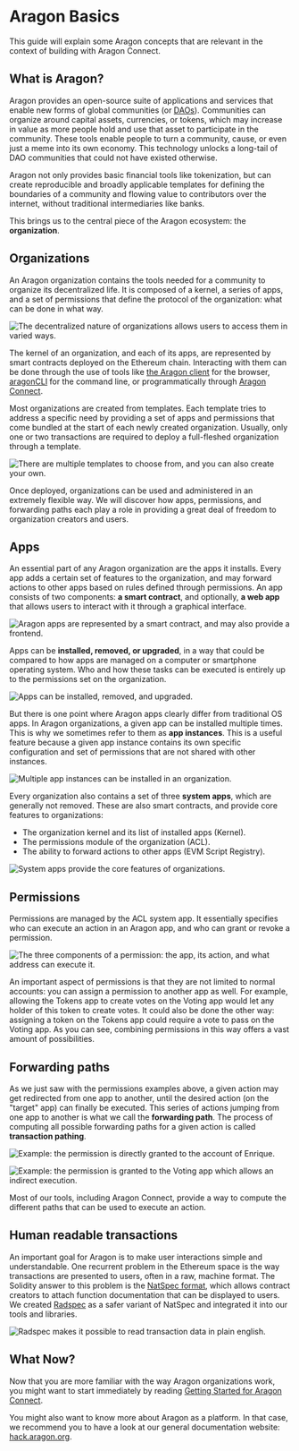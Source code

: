 # Aragon Basics

This guide will explain some Aragon concepts that are relevant in the context of building with Aragon Connect.

## What is Aragon?

Aragon provides an open-source suite of applications and services that enable new forms of global communities \(or [DAOs](https://aragon.org/dao)\). Communities can organize around capital assets, currencies, or tokens, which may increase in value as more people hold and use that asset to participate in the community. These tools enable people to turn a community, cause, or even just a meme into its own economy. This technology unlocks a long-tail of DAO communities that could not have existed otherwise.

Aragon not only provides basic financial tools like tokenization, but can create reproducible and broadly applicable templates for defining the boundaries of a community and flowing value to contributors over the internet, without traditional intermediaries like banks.

This brings us to the central piece of the Aragon ecosystem: the **organization**.

## Organizations

An Aragon organization contains the tools needed for a community to organize its decentralized life. It is composed of a kernel, a series of apps, and a set of permissions that define the protocol of the organization: what can be done in what way.

![The decentralized nature of organizations allows users to access them in varied ways.](./assets/basics-organization.png)

The kernel of an organization, and each of its apps, are represented by smart contracts deployed on the Ethereum chain. Interacting with them can be done through the use of tools like [the Aragon client](https://mainnet.aragon.org/) for the browser, [aragonCLI](https://hack.aragon.org/docs/cli-intro.html) for the command line, or programmatically through [Aragon Connect](https://aragon.org/connect).

Most organizations are created from templates. Each template tries to address a specific need by providing a set of apps and permissions that come bundled at the start of each newly created organization. Usually, only one or two transactions are required to deploy a full-fleshed organization through a template.

![There are multiple templates to choose from, and you can also create your own.](./assets/basics-templates.png)

Once deployed, organizations can be used and administered in an extremely flexible way. We will discover how apps, permissions, and forwarding paths each play a role in providing a great deal of freedom to organization creators and users.

## Apps

An essential part of any Aragon organization are the apps it installs. Every app adds a certain set of features to the organization, and may forward actions to other apps based on rules defined through permissions. An app consists of two components: **a smart contract**, and optionally, **a web app** that allows users to interact with it through a graphical interface.

![Aragon apps are represented by a smart contract, and may also provide a frontend.](./assets/basics-apps-two-parts.png)

Apps can be **installed, removed, or upgraded**, in a way that could be compared to how apps are managed on a computer or smartphone operating system. Who and how these tasks can be executed is entirely up to the permissions set on the organization.

![Apps can be installed, removed, and upgraded.](./assets/basics-apps-admin.png)

But there is one point where Aragon apps clearly differ from traditional OS apps. In Aragon organizations, a given app can be installed multiple times. This is why we sometimes refer to them as **app instances**. This is a useful feature because a given app instance contains its own specific configuration and set of permissions that are not shared with other instances.

![Multiple app instances can be installed in an organization.](./assets/basics-app-instances.png)

Every organization also contains a set of three **system apps**, which are generally not removed. These are also smart contracts, and provide core features to organizations:

- The organization kernel and its list of installed apps \(Kernel\).
- The permissions module of the organization \(ACL\).
- The ability to forward actions to other apps \(EVM Script Registry\).

![System apps provide the core features of organizations.](./assets/basics-system-apps.png)

## Permissions

Permissions are managed by the ACL system app. It essentially specifies who can execute an action in an Aragon app, and who can grant or revoke a permission.

![The three components of a permission: the app, its action, and what address can execute it.](./assets/basics-permission-granted.png)

An important aspect of permissions is that they are not limited to normal accounts: you can assign a permission to another app as well. For example, allowing the Tokens app to create votes on the Voting app would let any holder of this token to create votes. It could also be done the other way: assigning a token on the Tokens app could require a vote to pass on the Voting app. As you can see, combining permissions in this way offers a vast amount of possibilities.

## Forwarding paths

As we just saw with the permissions examples above, a given action may get redirected from one app to another, until the desired action \(on the "target" app\) can finally be executed. This series of actions jumping from one app to another is what we call the **forwarding path**. The process of computing all possible forwarding paths for a given action is called **transaction pathing**.

![Example: the permission is directly granted to the account of Enrique.](./assets/basics-forwarding-path-direct.png)

![ Example: the permission is granted to the Voting app which allows an indirect execution.](./assets/basics-forwarding-path-indirect.png)

Most of our tools, including Aragon Connect, provide a way to compute the different paths that can be used to execute an action.

## Human readable transactions

An important goal for Aragon is to make user interactions simple and understandable. One recurrent problem in the Ethereum space is the way transactions are presented to users, often in a raw, machine format. The Solidity answer to this problem is the [NatSpec format](https://solidity.readthedocs.io/en/develop/natspec-format.html), which allows contract creators to attach function documentation that can be displayed to users. We created [Radspec](https://github.com/aragon/radspec) as a safer variant of NatSpec and integrated it into our tools and libraries.

![Radspec makes it possible to read transaction data in plain english.](./assets/basics-radspec.png)

## What Now?

Now that you are more familiar with the way Aragon organizations work, you might want to start immediately by reading [Getting Started for Aragon Connect](getting-started.md).

You might also want to know more about Aragon as a platform. In that case, we recommend you to have a look at our general documentation website: [hack.aragon.org](https://hack.aragon.org/).

